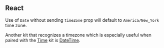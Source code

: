 ## React

Use of `Date` without sending `timeZone` prop will default to `America/New_York` time zone.

Another kit that recognizes a timezone which is especially useful when paired with the [Time](/kits/time) kit is [DateTime](/kits/date_time).

